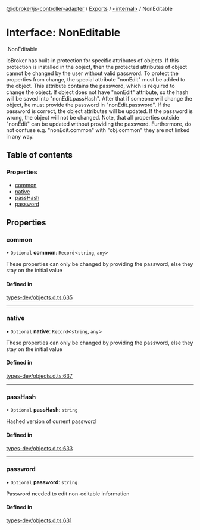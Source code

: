 [@iobroker/js-controller-adapter](../README.md) / [Exports](../modules.md) / [<internal\>](../modules/internal_.md) / NonEditable

# Interface: NonEditable

[<internal>](../modules/internal_.md).NonEditable

ioBroker has built-in protection for specific attributes of objects. If this protection is installed in the object, then the protected attributes of object cannot be changed by the user without valid password.
To protect the properties from change, the special attribute "nonEdit" must be added to the object. This attribute contains the password, which is required to change the object.
If object does not have "nonEdit" attribute, so the hash will be saved into "nonEdit.passHash". After that if someone will change the object, he must provide the password in "nonEdit.password".
If the password is correct, the object attributes will be updated. If the password is wrong, the object will not be changed.
Note, that all properties outside "nonEdit" can be updated without providing the password. Furthermore, do not confuse e.g. "nonEdit.common" with "obj.common" they are not linked in any way.

## Table of contents

### Properties

- [common](internal_.NonEditable.md#common)
- [native](internal_.NonEditable.md#native)
- [passHash](internal_.NonEditable.md#passhash)
- [password](internal_.NonEditable.md#password)

## Properties

### common

• `Optional` **common**: `Record`<`string`, `any`\>

These properties can only be changed by providing the password, else they stay on the initial value

#### Defined in

[types-dev/objects.d.ts:635](https://github.com/ioBroker/ioBroker.js-controller/blob/b9cc8f0d/packages/types-dev/objects.d.ts#L635)

___

### native

• `Optional` **native**: `Record`<`string`, `any`\>

These properties can only be changed by providing the password, else they stay on the initial value

#### Defined in

[types-dev/objects.d.ts:637](https://github.com/ioBroker/ioBroker.js-controller/blob/b9cc8f0d/packages/types-dev/objects.d.ts#L637)

___

### passHash

• `Optional` **passHash**: `string`

Hashed version of current password

#### Defined in

[types-dev/objects.d.ts:633](https://github.com/ioBroker/ioBroker.js-controller/blob/b9cc8f0d/packages/types-dev/objects.d.ts#L633)

___

### password

• `Optional` **password**: `string`

Password needed to edit non-editable information

#### Defined in

[types-dev/objects.d.ts:631](https://github.com/ioBroker/ioBroker.js-controller/blob/b9cc8f0d/packages/types-dev/objects.d.ts#L631)
